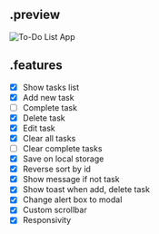 ## .preview
![To-Do List App](https://i.ibb.co/h73STxF/screencapture-localhost-5500-2020-11-29-22-11-39.png)

## .features
- [x] Show tasks list
- [x] Add new task
- [ ] Complete task
- [x] Delete task
- [x] Edit task
- [x] Clear all tasks
- [ ] Clear complete tasks
- [x] Save on local storage
- [x] Reverse sort by id
- [x] Show message if not task
- [x] Show toast when add, delete task
- [x] Change alert box to modal
- [x] Custom scrollbar
- [x] Responsivity
